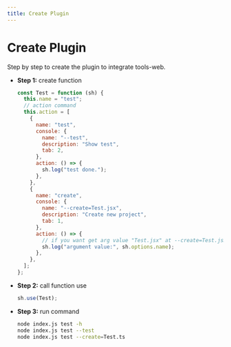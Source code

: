 ```yaml
---
title: Create Plugin
---
```


# Create Plugin

Step by step to create the plugin to integrate tools-web.

- **Step 1:** create function
  ```javascript
  const Test = function (sh) {
    this.name = "test";
    // action command
    this.action = [
      {
        name: "test",
        console: {
          name: "--test",
          description: "Show test",
          tab: 2,
        },
        action: () => {
          sh.log("test done.");
        },
      },
      {
        name: "create",
        console: {
          name: "--create=Test.jsx",
          description: "Create new project",
          tab: 1,
        },
        action: () => {
          // if you want get arg value "Test.jsx" at --create=Test.jsx
          sh.log("argument value:", sh.options.name);
        },
      },
    ];
  };
  ```
- **Step 2:** call function use
  ```javascript
  sh.use(Test);
  ```
- **Step 3:** run command
  ```bash
  node index.js test -h
  node index.js test --test
  node index.js test --create=Test.ts
  ```
